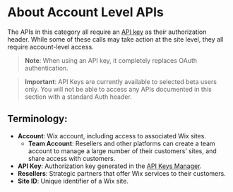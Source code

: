 # About Account Level APIs

The APIs in this category all require an [API key](https://dev.wix.com/api/rest/account-level-apis/about-api-keys) as their authorization header.
While some of these calls may take action at the site level, they all require account-level access.

> **Note**: When using an API key, it completely replaces OAuth authentication.

> **Important**: API Keys are currently available to selected beta users only. You will not be able to access any APIs documented in this section with a standard Auth header.

## Terminology:
- **Account**: Wix account, including access to associated Wix sites. 
  - **Team Account**: Resellers and other platforms can create a team account to manage a large number of their customers’ sites, and share access with customers.
- **API Key**: Authorization key generated in the [API Keys Manager](https://manage.wix.com/account/api-keys).
- **Resellers**: Strategic partners that offer Wix services to their customers.
- **Site ID**: Unique identifier of a Wix site. 
